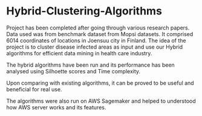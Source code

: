 # Hybrid-Clustering-Algorithms
Project has been completed after going through various research papers. Data used was from benchmark dataset from Mopsi datasets. It comprised 6014 coordinates of locations in Joensuu city in Finland. The idea of the project is to cluster disease infected areas as input and use our Hybrid algorithms for efficient data mining in health care industry.

The hybrid algorithms have been run and its performance has been analysed using Silhoette scores and Time complexity.

Upon comparing with existing algorithms, it can be proved to be useful and beneficial for real use.

The algorithms were also run on AWS Sagemaker and helped to understood how AWS server works and its features.
